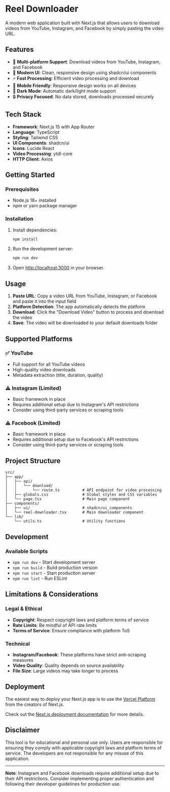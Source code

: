 # Reel Downloader

A modern web application built with Next.js that allows users to download videos from YouTube, Instagram, and Facebook by simply pasting the video URL.

## Features

- 🎥 **Multi-platform Support**: Download videos from YouTube, Instagram, and Facebook
- 🎨 **Modern UI**: Clean, responsive design using shadcn/ui components
- ⚡ **Fast Processing**: Efficient video processing and download
- 📱 **Mobile Friendly**: Responsive design works on all devices
- 🌙 **Dark Mode**: Automatic dark/light mode support
- 🔒 **Privacy Focused**: No data stored, downloads processed securely

## Tech Stack

- **Framework**: Next.js 15 with App Router
- **Language**: TypeScript
- **Styling**: Tailwind CSS
- **UI Components**: shadcn/ui
- **Icons**: Lucide React
- **Video Processing**: ytdl-core
- **HTTP Client**: Axios

## Getting Started

### Prerequisites

- Node.js 18+ installed
- npm or yarn package manager

### Installation

1. Install dependencies:
   ```bash
   npm install
   ```

2. Run the development server:
   ```bash
   npm run dev
   ```

3. Open [http://localhost:3000](http://localhost:3000) in your browser.

## Usage

1. **Paste URL**: Copy a video URL from YouTube, Instagram, or Facebook and paste it into the input field
2. **Platform Detection**: The app automatically detects the platform
3. **Download**: Click the "Download Video" button to process and download the video
4. **Save**: The video will be downloaded to your default downloads folder

## Supported Platforms

### ✅ YouTube
- Full support for all YouTube videos
- High-quality video downloads
- Metadata extraction (title, duration, quality)

### ⚠️ Instagram (Limited)
- Basic framework in place
- Requires additional setup due to Instagram's API restrictions
- Consider using third-party services or scraping tools

### ⚠️ Facebook (Limited)
- Basic framework in place
- Requires additional setup due to Facebook's API restrictions
- Consider using third-party services or scraping tools

## Project Structure

```
src/
├── app/
│   ├── api/
│   │   └── download/
│   │       └── route.ts          # API endpoint for video processing
│   ├── globals.css               # Global styles and CSS variables
│   └── page.tsx                  # Main page component
├── components/
│   ├── ui/                       # shadcn/ui components
│   └── reel-downloader.tsx       # Main downloader component
└── lib/
    └── utils.ts                  # Utility functions
```

## Development

### Available Scripts

- `npm run dev` - Start development server
- `npm run build` - Build production version
- `npm run start` - Start production server
- `npm run lint` - Run ESLint

## Limitations & Considerations

### Legal & Ethical
- **Copyright**: Respect copyright laws and platform terms of service
- **Rate Limits**: Be mindful of API rate limits
- **Terms of Service**: Ensure compliance with platform ToS

### Technical
- **Instagram/Facebook**: These platforms have strict anti-scraping measures
- **Video Quality**: Quality depends on source availability
- **File Size**: Large videos may take longer to process

## Deployment

The easiest way to deploy your Next.js app is to use the [Vercel Platform](https://vercel.com/new?utm_medium=default-template&filter=next.js&utm_source=create-next-app&utm_campaign=create-next-app-readme) from the creators of Next.js.

Check out the [Next.js deployment documentation](https://nextjs.org/docs/app/building-your-application/deploying) for more details.

## Disclaimer

This tool is for educational and personal use only. Users are responsible for ensuring they comply with applicable copyright laws and platform terms of service. The developers are not responsible for any misuse of this application.

---

**Note**: Instagram and Facebook downloads require additional setup due to their API restrictions. Consider implementing proper authentication and following their developer guidelines for production use.
